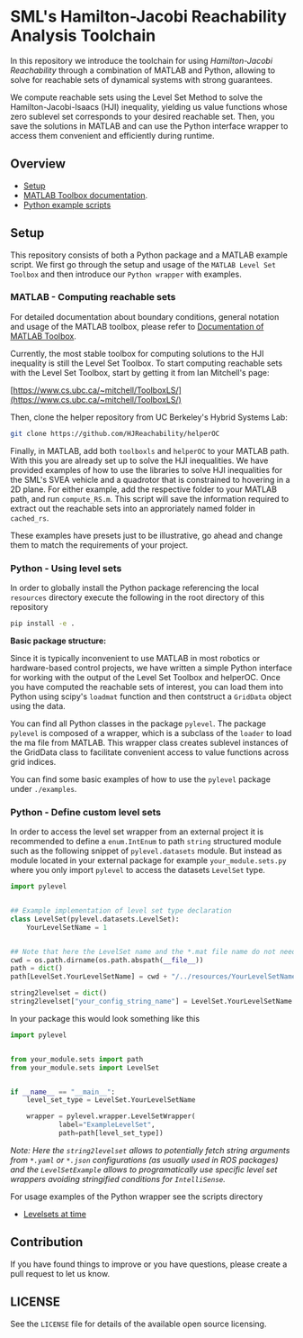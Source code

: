 # SML's Hamilton-Jacobi Reachability Analysis Toolchain
In this repository we introduce the toolchain for using _Hamilton-Jacobi Reachability_ through a combination of MATLAB and Python, allowing to solve for reachable sets of dynamical systems with strong guarantees.

We compute reachable sets using the Level Set Method to solve the Hamilton-Jacobi-Isaacs (HJI) inequality, yielding us value functions whose zero sublevel set corresponds to your desired reachable set.
Then, you save the solutions in MATLAB and can use the Python interface wrapper to access them convenient and efficiently during runtime.

## Overview
- [Setup](#setup)
- [MATLAB Toolbox documentation](https://www.cs.ubc.ca/~mitchell/ToolboxLS/toolboxLS-1.1.pdf).
- [Python example scripts](./scripts)

## Setup
This repository consists of both a Python package and a MATLAB example script.
We first go through the setup and usage of the `MATLAB Level Set Toolbox` and then introduce our `Python wrapper` with examples.

### MATLAB - Computing reachable sets
For detailed documentation about boundary conditions, general notation and usage of the MATLAB toolbox, please refer to [Documentation of MATLAB Toolbox](https://www.cs.ubc.ca/~mitchell/ToolboxLS/toolboxLS-1.1.pdf).


Currently, the most stable toolbox for computing solutions to the HJI inequality
is still the Level Set Toolbox. To start computing reachable sets with the Level
Set Toolbox, start by getting it from Ian Mitchell's page:

[https://www.cs.ubc.ca/~mitchell/ToolboxLS/](https://www.cs.ubc.ca/~mitchell/ToolboxLS/)

Then, clone the helper repository from UC Berkeley's Hybrid Systems Lab:

```bash
git clone https://github.com/HJReachability/helperOC
```

Finally, in MATLAB, add both `toolboxls` and `helperOC` to your MATLAB path.
With this you are already set up to solve the HJI inequalities.
We have provided examples of how to use the libraries to solve HJI inequalities for the SML's SVEA vehicle and a quadrotor that is constrained to hovering in a 2D plane.
For either example, add the respective folder to your MATLAB path, and run `compute_RS.m`.
This script will save the information required to extract out the reachable sets into an approriately named folder in `cached_rs`.

These examples have presets just to be illustrative, go ahead and change them
to match the requirements of your project.

### Python - Using level sets
In order to globally install the Python package referencing the local `resources` directory execute the following in the root directory of this repository
```bash
pip install -e .
```

**Basic package structure:**

Since it is typically inconvenient to use MATLAB in most robotics or hardware-based control projects, we have written a simple Python interface for working with the output of the Level Set Toolbox and helperOC.
Once you have computed the reachable sets of interest, you can load them into Python using scipy's `loadmat` function and then contstruct a `GridData` object using the data.

You can find all Python classes in the package `pylevel`.
The package `pylevel` is composed of a wrapper, which is a subclass of the `loader` to load the ma file from MATLAB.
This wrapper class creates sublevel instances of the GridData class to facilitate convenient access to value functions across grid indices.

You can find some basic examples of how to use the `pylevel` package under `./examples`.


### Python - Define custom level sets
In order to access the level set wrapper from an external project it is recommended to define a `enum.IntEnum` to path `string` structured module such as the following snippet of `pylevel.datasets` module. But instead as module located in your external package for example `your_module.sets.py` where you only import `pylevel` to access the datasets `LevelSet` type.

```python
import pylevel


## Example implementation of level set type declaration
class LevelSet(pylevel.datasets.LevelSet):
    YourLevelSetName = 1


## Note that here the LevelSet name and the *.mat file name do not need to coincide.
cwd = os.path.dirname(os.path.abspath(__file__))
path = dict()
path[LevelSet.YourLevelSetName] = cwd + "/../resources/YourLevelSetName.mat"

string2levelset = dict()
string2levelset["your_config_string_name"] = LevelSet.YourLevelSetName
```

In your package this would look something like this

```python
import pylevel


from your_module.sets import path
from your_module.sets import LevelSet


if __name__ == "__main__":
    level_set_type = LevelSet.YourLevelSetName

    wrapper = pylevel.wrapper.LevelSetWrapper(
            label="ExampleLevelSet",
            path=path[level_set_type])
```

_Note: Here the `string2levelset` allows to potentially fetch string arguments from `*.yaml` or `*.json` configurations (as usually used in ROS packages) and the `LevelSetExample` allows to programatically use specific level set wrappers avoiding stringified conditions for `IntelliSense`._

For usage examples of the Python wrapper see the scripts directory
- [Levelsets at time](scripts/timed_level_sets.py)


## Contribution
If you have found things to improve or you have questions, please create a pull request to let us know.


## LICENSE
See the `LICENSE` file for details of the available open source licensing.
